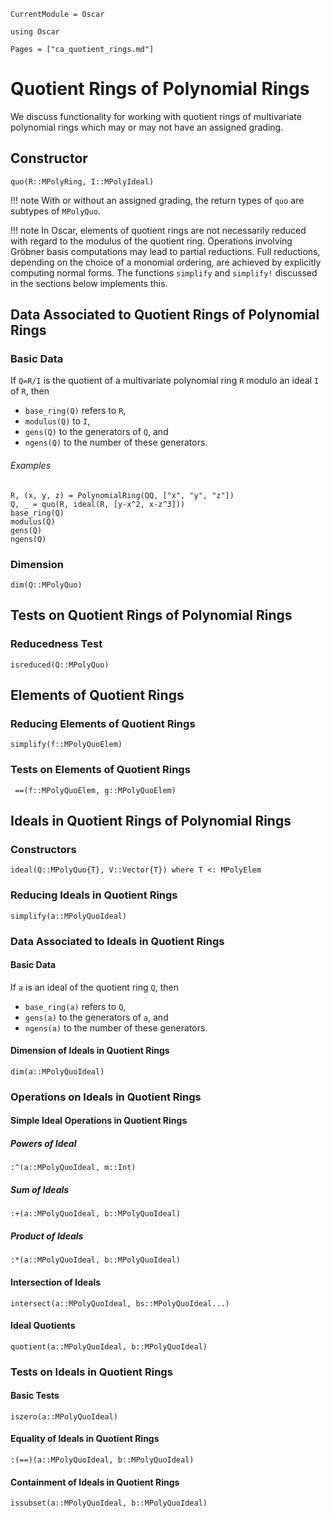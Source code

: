 ```@meta
CurrentModule = Oscar
```

```@setup oscar
using Oscar
```

```@contents
Pages = ["ca_quotient_rings.md"]
```

# Quotient Rings of Polynomial Rings

We discuss functionality for working with quotient rings of multivariate polynomial rings which may or may not have an assigned grading.

## Constructor

```@docs
quo(R::MPolyRing, I::MPolyIdeal)
```

!!! note
    With or without an assigned grading, the return types of `quo` are  subtypes of `MPolyQuo`.

!!! note
    In Oscar, elements of quotient rings are not necessarily reduced with regard to the modulus of the quotient ring.
    Operations involving Gröbner basis computations may lead to partial reductions. Full reductions, depending on the choice of a monomial ordering, are achieved by explicitly computing normal forms. The functions `simplify` and `simplify!` discussed in the sections below implements this.

## Data Associated to Quotient Rings of Polynomial Rings

### Basic Data

If `Q=R/I` is the quotient of a multivariate polynomial ring `R` modulo an ideal `I` of `R`, then

- `base_ring(Q)` refers to `R`,
- `modulus(Q)` to `I`,
- `gens(Q)` to the generators of `Q`, and
- `ngens(Q)` to the number of these generators.

###### Examples

```@repl oscar
R, (x, y, z) = PolynomialRing(QQ, ["x", "y", "z"])
Q, _ = quo(R, ideal(R, [y-x^2, x-z^3]))
base_ring(Q)
modulus(Q)
gens(Q)
ngens(Q)
```

### Dimension

```@docs
dim(Q::MPolyQuo)
```

## Tests on Quotient Rings of Polynomial Rings

### Reducedness Test

```@docs
isreduced(Q::MPolyQuo)
```

## Elements of Quotient Rings

### Reducing Elements of Quotient Rings

```@docs
simplify(f::MPolyQuoElem)
```

### Tests on Elements of Quotient Rings

```@docs
 ==(f::MPolyQuoElem, g::MPolyQuoElem)
```

## Ideals in Quotient Rings of Polynomial Rings

### Constructors

```@docs
ideal(Q::MPolyQuo{T}, V::Vector{T}) where T <: MPolyElem
```

### Reducing Ideals in Quotient Rings

```@docs
simplify(a::MPolyQuoIdeal)
```

### Data Associated to Ideals in Quotient Rings

#### Basic Data

If `a` is an ideal of the quotient ring `Q`, then

- `base_ring(a)` refers to `Q`,
- `gens(a)` to the generators of `a`, and
- `ngens(a)` to the number of these generators.


#### Dimension of Ideals in Quotient Rings

```@docs
dim(a::MPolyQuoIdeal)
```

### Operations on Ideals in Quotient Rings 

#### Simple Ideal Operations in Quotient Rings

##### Powers of Ideal

```@docs
:^(a::MPolyQuoIdeal, m::Int)
```
##### Sum of Ideals

```@docs
:+(a::MPolyQuoIdeal, b::MPolyQuoIdeal)
```

##### Product of Ideals

```@docs
:*(a::MPolyQuoIdeal, b::MPolyQuoIdeal)
```

#### Intersection of Ideals

```@docs
intersect(a::MPolyQuoIdeal, bs::MPolyQuoIdeal...)
```

#### Ideal Quotients

```@docs
quotient(a::MPolyQuoIdeal, b::MPolyQuoIdeal)
```

### Tests on Ideals in Quotient Rings

#### Basic Tests

```@docs
iszero(a::MPolyQuoIdeal)
```

#### Equality of Ideals in Quotient Rings

```@docs
:(==)(a::MPolyQuoIdeal, b::MPolyQuoIdeal)
```

#### Containment of Ideals in Quotient Rings

```@docs
issubset(a::MPolyQuoIdeal, b::MPolyQuoIdeal)
```

